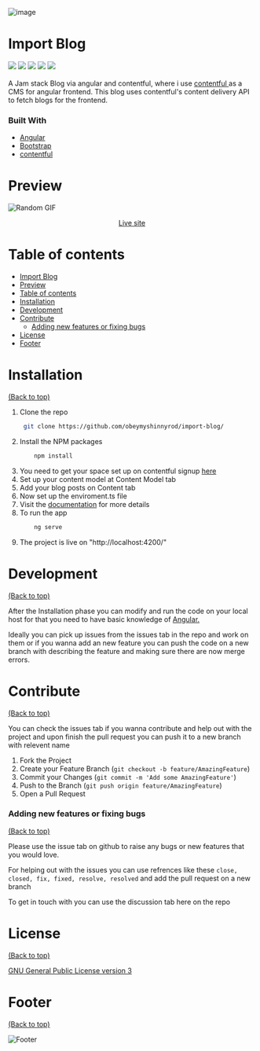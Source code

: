 <!-- Add banner here -->
![image](https://user-images.githubusercontent.com/59683844/135766042-fcf34393-2daf-4340-8d45-1f24284482bc.jpg)

# Import Blog

<!-- Add buttons here -->
<span>
<img src="https://img.shields.io/github/languages/code-size/obeymyshinnyrod/import-blog?style=social">
<img src="https://img.shields.io/github/issues/obeymyshinnyrod/import-blog?style=social">
<img src="https://img.shields.io/github/commit-activity/w/obeymyshinnyrod/import-blog?style=social">
<img src="https://img.shields.io/github/last-commit/obeymyshinnyrod/import-blog">
<img src="https://api.netlify.com/api/v1/badges/84da2356-7451-4038-8cb0-1759aa674542/deploy-status">
</span>
<!-- Describe your project in brief -->
</br>
</br>
A Jam stack Blog via angular and contentful, where i use <a href="https://www.contentful.com/">contentful </a>as a CMS for angular frontend. This blog uses contentful's content delivery API to fetch blogs for the frontend.

### Built With

- [Angular](https://angular.io/)
- [Bootstrap](https://getbootstrap.com)
- [contentful](https://www.contentful.com/)

<!-- The project title should be self explanotory and try not to make it a mouthful. (Although exceptions exist- **awesome-readme-writing-guide-for-open-source-projects** - would have been a cool name)

Add a cover/banner image for your README. **Why?** Because it easily **grabs people's attention** and it **looks cool**(*duh!obviously!*).

The best dimensions for the banner is **1280x650px**. You could also use this for social preview of your repo.

I personally use [**Canva**](https://www.canva.com/) for creating the banner images. All the basic stuff is **free**(*you won't need the pro version in most cases*).

There are endless badges that you could use in your projects. And they do depend on the project. Some of the ones that I commonly use in every projects are given below.

I use [**Shields IO**](https://shields.io/) for making badges. It is a simple and easy to use tool that you can use for almost all your badge cravings. -->

<!-- Some badges that you could use -->

<!-- ![GitHub release (latest by date including pre-releases)](https://img.shields.io/github/v/release/navendu-pottekkat/awesome-readme?include_prereleases)
: This badge shows the version of the current release.

![GitHub last commit](https://img.shields.io/github/last-commit/navendu-pottekkat/awesome-readme)
: I think it is self-explanatory. This gives people an idea about how the project is being maintained.

![GitHub issues](https://img.shields.io/github/issues-raw/navendu-pottekkat/awesome-readme)
: This is a dynamic badge from [**Shields IO**](https://shields.io/) that tracks issues in your project and gets updated automatically. It gives the user an idea about the issues and they can just click the badge to view the issues.

![GitHub pull requests](https://img.shields.io/github/issues-pr/navendu-pottekkat/awesome-readme)
: This is also a dynamic badge that tracks pull requests. This notifies the maintainers of the project when a new pull request comes.

![GitHub All Releases](https://img.shields.io/github/downloads/navendu-pottekkat/awesome-readme/total): If you are not like me and your project gets a lot of downloads(*I envy you*) then you should have a badge that shows the number of downloads! This lets others know how **Awesome** your project is and is worth contributing to.

![GitHub](https://img.shields.io/github/license/navendu-pottekkat/awesome-readme)
: This shows what kind of open-source license your project uses. This is good idea as it lets people know how they can use your project for themselves.

![Tweet](https://img.shields.io/twitter/url?style=flat-square&logo=twitter&url=https%3A%2F%2Fnavendu.me%2Fnsfw-filter%2Findex.html): This is not essential but it is a cool way to let others know about your project! Clicking this button automatically opens twitter and writes a tweet about your project and link to it. All the user has to do is to click tweet. Isn't that neat? -->

# Preview

<!-- ![Random GIF](https://media.giphy.com/media/ZVik7pBtu9dNS/giphy.gif) -->

![Random GIF](https://media.giphy.com/media/C4sYJ36SrxrDDSqDoB/giphy.gif)

<p align="center"><a href="https://friendly-stonebraker-f4152a.netlify.app">Live site</a></p>





<!-- Add a demo for your project -->

<!-- After you have written about your project, it is a good idea to have a demo/preview(**video/gif/screenshots** are good options) of your project so that people can know what to expect in your project. You could also add the demo in the previous section with the product description.

Here is a random GIF as a placeholder.

![Random GIF](https://media.giphy.com/media/ZVik7pBtu9dNS/giphy.gif) -->

# Table of contents

<!-- After you have introduced your project, it is a good idea to add a **Table of contents** or **TOC** as **cool** people say it. This would make it easier for people to navigate through your README and find exactly what they are looking for.

Here is a sample TOC(*wow! such cool!*) that is actually the TOC for this README. -->

- [Import Blog](#import-Blog)
- [Preview](#preview)
- [Table of contents](#table-of-contents)
- [Installation](#installation)
- [Development](#development)
- [Contribute](#contribute)
  - [Adding new features or fixing bugs](#adding-new-features-or-fixing-bugs)
- [License](#license)
- [Footer](#footer)

# Installation

[(Back to top)](#table-of-contents)

<!-- *You might have noticed the **Back to top** button(if not, please notice, it's right there!). This is a good idea because it makes your README **easy to navigate.***

The first one should be how to install(how to generally use your project or set-up for editing in their machine).

This should give the users a concrete idea with instructions on how they can use your project repo with all the steps.

Following this steps, **they should be able to run this in their device.**

A method I use is after completing the README, I go through the instructions from scratch and check if it is working. -->

1. Clone the repo
   ```sh
    git clone https://github.com/obeymyshinnyrod/import-blog/
   ```
2. Install the NPM packages
   ```sh
       npm install
   ```
3. You need to get your space set up on contentful signup <a href="https://www.contentful.com/">here</a>
4. Set up your content model at Content Model tab
5. Add your blog posts on Content tab
6. Now set up the enviroment.ts file
7. Visit the <a href="https://www.contentful.com/developers/docs/">documentation</a> for more details
8. To run the app
   ```sh
       ng serve
   ```
9. The project is live on "http://localhost:4200/"



# Development

[(Back to top)](#table-of-contents)

<!-- This is the place where you give instructions to developers on how to modify the code.

You could give **instructions in depth** of **how the code works** and how everything is put together.

You could also give specific instructions to how they can setup their development environment.

Ideally, you should keep the README simple. If you need to add more complex explanations, use a wiki. Check out [this wiki](https://github.com/navendu-pottekkat/nsfw-filter/wiki) for inspiration. -->

After the Installation phase you can modify and run the code on your local host for that you need to have basic knowledge of <a href="https://angular.io/">Angular.</a>

Ideally you can pick up issues from the issues tab in the repo and work on them or if you wanna add an new feature you can push the code on a new branch with describing the feature and making sure there are now merge errors.

# Contribute

[(Back to top)](#table-of-contents)

<!-- This is where you can let people know how they can **contribute** to your project. Some of the ways are given below.

Also this shows how you can add subsections within a section. -->

You can check the issues tab if you wanna contribute and help out with the project and upon finish the pull request you can push it to a new branch with relevent name

1. Fork the Project
2. Create your Feature Branch (`git checkout -b feature/AmazingFeature`)
3. Commit your Changes (`git commit -m 'Add some AmazingFeature'`)
4. Push to the Branch (`git push origin feature/AmazingFeature`)
5. Open a Pull Request

### Adding new features or fixing bugs

[(Back to top)](#table-of-contents)

<!-- This is to give people an idea how they can raise issues or feature requests in your projects.

You could also give guidelines for submitting and issue or a pull request to your project.

Personally and by standard, you should use a [issue template](https://github.com/navendu-pottekkat/nsfw-filter/blob/master/ISSUE_TEMPLATE.md) and a [pull request template](https://github.com/navendu-pottekkat/nsfw-filter/blob/master/PULL_REQ_TEMPLATE.md)(click for examples) so that when a user opens a new issue they could easily format it as per your project guidelines.

You could also add contact details for people to get in touch with you regarding your project. -->

Please use the issue tab on github to raise any bugs or new features that you would love.

For helping out with the issues you can use refrences like these
` close, closed, fix, fixed, resolve, resolved `
and add the pull request on a new branch

To get in touch with you can use the discussion tab here on the repo

# License

[(Back to top)](#table-of-contents)

<!-- Adding the license to README is a good practice so that people can easily refer to it.

Make sure you have added a LICENSE file in your project folder. **Shortcut:** Click add new file in your root of your repo in GitHub > Set file name to LICENSE > GitHub shows LICENSE templates > Choose the one that best suits your project!

I personally add the name of the license and provide a link to it like below. -->

[GNU General Public License version 3](https://opensource.org/licenses/GPL-3.0)

# Footer

[(Back to top)](#table-of-contents)

<!-- Let's also add a footer because I love footers and also you **can** use this to convey important info.

Let's make it an image because by now you have realised that multimedia in images == cool(*please notice the subtle programming joke). -->

<!-- Add the footer here -->

![Footer](https://github.com/navendu-pottekkat/awesome-readme/blob/master/fooooooter.png)

